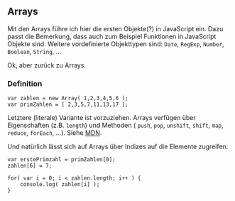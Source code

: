 ## Arrays

Mit den Arrays führe ich hier die ersten Objekte(?) in JavaScript ein. Dazu passt die Bemerkung, dass auch zum Beispiel Funktionen in JavaScript Objekte sind. Weitere vordefinierte Objekttypen sind: ```Date```, ```RegExp```, ```Number```, ```Boolean```, ```String```, ...

Ok, aber zurück zu Arrays.

### Definition

    var zahlen = new Array( 1,2,3,4,5,6 );
    var primZahlen = [ 2,3,5,7,11,13,17 ];

Letztere (literale) Variante ist vorzuziehen. Arrays verfügen über Eigenschaften (z.B. ```length```) und Methoden ( ```push```, ```pop```, ```unshift```, ```shift```, ```map```, ```reduce```, ```forEach```, ...). Siehe [MDN](https://developer.mozilla.org/en-US/docs/Web/JavaScript/Reference/Global_Objects/Array#Array_instances).

Und natürlich lässt sich auf Arrays über Indizes auf die Elemente zugreifen:

    var erstePrimzahl = primZahlen[0];
    zahlen[6] = 7;

    for( var i = 0; i < zahlen.length; i++ ) {
        console.log( zahlen[i] );
    }

